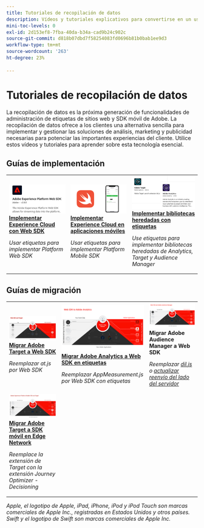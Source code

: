 ```yaml
---
title: Tutoriales de recopilación de datos
description: Vídeos y tutoriales explicativos para convertirse en un usuario experto en la recopilación de datos
mini-toc-levels: 0
exl-id: 2d153ef8-7fba-40da-b34a-cad9b24c902c
source-git-commit: d818b07dbd7f58254083fd0696b81b0bab1ee9d3
workflow-type: tm+mt
source-wordcount: '263'
ht-degree: 23%

---
```


# Tutoriales de recopilación de datos

La recopilación de datos es la próxima generación de funcionalidades de administración de etiquetas de sitios web y SDK móvil de Adobe. La recopilación de datos ofrece a los clientes una alternativa sencilla para implementar y gestionar las soluciones de análisis, marketing y publicidad necesarias para potenciar las importantes experiencias del cliente. Utilice estos vídeos y tutoriales para aprender sobre esta tecnología esencial.

<div id="recs-overview-body-1"></div>
<div id="recs-overview-body-2"></div>
<div id="recs-overview-body-3"></div>
<div id="recs-overview-body-4"></div>
<div id="recs-overview-body-5"></div>
<div id="recs-overview-body-6"></div>

<div id="staff-picks-section">

## Guías de implementación

<table>
<tr>
  <td>
    <a href="https://experienceleague.adobe.com/es/docs/platform-learn/implement-web-sdk/overview" target="_blank">
      <img alt="Implementación de Adobe Experience Cloud con SDK web" src="assets/thumb_websdk.png" />
    </a>
    <div>
      <a href="https://experienceleague.adobe.com/es/docs/platform-learn/implement-web-sdk/overview" target="_blank">
    <strong>Implementar Experience Cloud con Web SDK</strong>
    </a>
    </div>
    <p>
    <em>Usar etiquetas para implementar Platform Web SDK</em>
    <p>
  </td>
  <td>
    <a href="https://experienceleague.adobe.com/es/docs/platform-learn/implement-mobile-sdk/overview" target="_blank">
      <img alt="Implementación en aplicaciones móviles" src="assets/thumb_swift.png" />
    </a>
    <div>
      <a href="https://experienceleague.adobe.com/es/docs/platform-learn/implement-mobile-sdk/overview" target="_blank">
    <strong>Implementar Experience Cloud en aplicaciones móviles</strong>
    </a>
    </div>
    <p>
    <em>Usar etiquetas para implementar Platform Mobile SDK</em>
    <p>
  </td>
  <td>
    <a href="https://experienceleague.adobe.com/es/docs/platform-learn/migrate-target-to-websdk/introduction" target="_blank">
      <img alt="Migrar Target a Web SDK" src="assets/thumb_legacy.png" />
    </a>
    <div>
      <a href="https://experienceleague.adobe.com/es/docs/platform-learn/migrate-target-to-websdk/introduction" target="_blank">
    <strong>Implementar bibliotecas heredadas con etiquetas</strong>
    </a>
    </div>
    <p>
    <em>Use etiquetas para implementar bibliotecas heredadas de Analytics, Target y Audience Manager</em>
    <p>
  </td>
</tr>
</table>

## Guías de migración

<table>
<tr>
  <td>
    <a href="https://experienceleague.adobe.com/es/docs/platform-learn/migrate-target-to-websdk/introduction" target="_blank">
      <img alt="Migrar Target a Web SDK" src="assets/thumb_targetWebSdk.jpg" />
    </a>
    <div>
      <a href="https://experienceleague.adobe.com/es/docs/platform-learn/migrate-target-to-websdk/introduction" target="_blank">
    <strong>Migrar Adobe Target a Web SDK</strong>
    </a>
    </div>
    <p>
    <em>Reemplazar at.js por Web SDK</em>
    <p>
  </td>
  <td>
    <a href="https://experienceleague.adobe.com/es/docs/platform-learn/migrate-analytics-to-websdk/migration-to-websdk-overview" target="_blank">
      <img alt="Implementación de Adobe Experience Cloud con SDK web" src="assets/thumb_analyticsWebSdk.png" />
    </a>
    <div>
      <a href="https://experienceleague.adobe.com/es/docs/platform-learn/migrate-analytics-to-websdk/migration-to-websdk-overview" target="_blank">
    <strong>Migrar Adobe Analytics a Web SDK en etiquetas</strong>
    </a>
    </div>
    <p>
    <em>Reemplazar AppMeasurement.js por Web SDK con etiquetas</em>
    <p>
  </td>
  <td>
      <img alt="Migrar Target a Web SDK" src="assets/thumb_aamWebSdk.png" />
    </a>
    <div>
      <strong>Migrar Adobe Audience Manager a Web SDK</strong>
    </div>
    <p>
    <em>Reemplazar <a href="https://experienceleague.adobe.com/es/docs/audience-manager/user-guide/migrate-to-web-sdk/dil-extension-to-web-sdk" target="_blank">dil.js</a> o <a href="https://experienceleague.adobe.com/es/docs/audience-manager/user-guide/migrate-to-web-sdk/appmeasurement-to-web-sdk" target="_blank">actualizar reenvío del lado del servidor</a></em>
    <p>
  </td>
</tr>
<tr>
  <td>
    <a href="https://experienceleague.adobe.com/es/docs/platform-learn/migrate-target-to-mobile-sdk-decisioning/overview" target="_blank">
      <img alt="Migración de Target a Mobile SDK en Edge Network" src="assets/thumb_targetMobileSdk.jpg" />
    </a>
    <div>
      <a href="https://experienceleague.adobe.com/es/docs/platform-learn/migrate-target-to-mobile-sdk-decisioning/overview" target="_blank">
    <strong>Migrar Adobe Target a SDK móvil en Edge Network</strong>
    </a>
    </div>
    <p>
    <em>Reemplace la extensión de Target con la extensión Journey Optimizer - Decisioning</em>
    <p>
  </td>
  <td>
  </td>
  <td>
  </td>
  </tr>
</table>

</div>

*Apple, el logotipo de Apple, iPad, iPhone, iPod y iPod Touch son marcas comerciales de Apple Inc., registradas en Estados Unidos y otros países. Swift y el logotipo de Swift son marcas comerciales de Apple Inc.*
